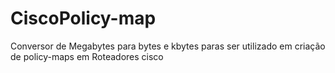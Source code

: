 # CiscoPolicy-map
 
 Conversor de Megabytes para bytes e kbytes paras ser utilizado em criação de policy-maps em Roteadores cisco
